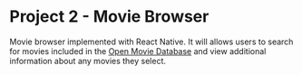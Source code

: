 # Project 2 - Movie Browser
Movie browser implemented with React Native. It will allows users to
search for movies included in the [Open Movie Database](http://www.omdbapi.com/)
and view additional information about any movies they select. 



